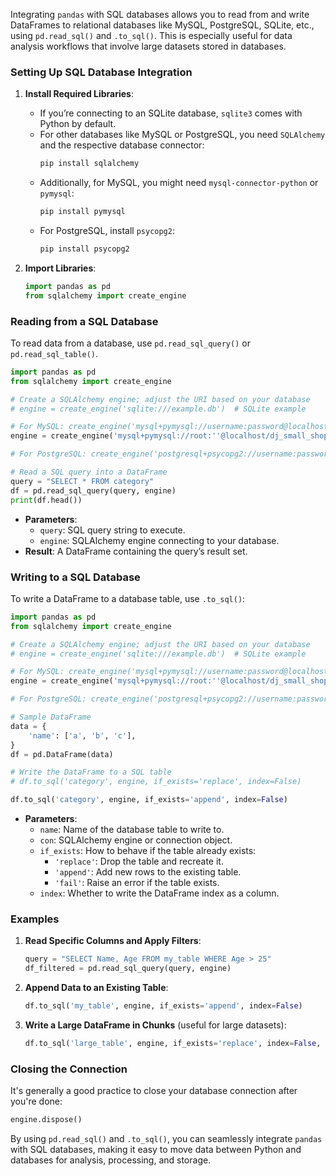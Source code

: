 Integrating `pandas` with SQL databases allows you to read from and write DataFrames to relational databases like MySQL, PostgreSQL, SQLite, etc., using `pd.read_sql()` and `.to_sql()`. This is especially useful for data analysis workflows that involve large datasets stored in databases.

### Setting Up SQL Database Integration

1. **Install Required Libraries**:
   - If you’re connecting to an SQLite database, `sqlite3` comes with Python by default.
   - For other databases like MySQL or PostgreSQL, you need `SQLAlchemy` and the respective database connector:
     ```bash
     pip install sqlalchemy
     ```
   - Additionally, for MySQL, you might need `mysql-connector-python` or `pymysql`:
     ```bash
     pip install pymysql
     ```
   - For PostgreSQL, install `psycopg2`:
     ```bash
     pip install psycopg2
     ```

2. **Import Libraries**:
   ```python
   import pandas as pd
   from sqlalchemy import create_engine
   ```

### Reading from a SQL Database

To read data from a database, use `pd.read_sql_query()` or `pd.read_sql_table()`.

```python
import pandas as pd
from sqlalchemy import create_engine

# Create a SQLAlchemy engine; adjust the URI based on your database
# engine = create_engine('sqlite:///example.db')  # SQLite example

# For MySQL: create_engine('mysql+pymysql://username:password@localhost/dbname')
engine = create_engine('mysql+pymysql://root:''@localhost/dj_small_shop')

# For PostgreSQL: create_engine('postgresql+psycopg2://username:password@localhost/dbname')

# Read a SQL query into a DataFrame
query = "SELECT * FROM category"
df = pd.read_sql_query(query, engine)
print(df.head())
```

- **Parameters**:
  - `query`: SQL query string to execute.
  - `engine`: SQLAlchemy engine connecting to your database.
- **Result**: A DataFrame containing the query’s result set.

### Writing to a SQL Database

To write a DataFrame to a database table, use `.to_sql()`:

```python
import pandas as pd
from sqlalchemy import create_engine

# Create a SQLAlchemy engine; adjust the URI based on your database
# engine = create_engine('sqlite:///example.db')  # SQLite example

# For MySQL: create_engine('mysql+pymysql://username:password@localhost/dbname')
engine = create_engine('mysql+pymysql://root:''@localhost/dj_small_shop')

# For PostgreSQL: create_engine('postgresql+psycopg2://username:password@localhost/dbname')

# Sample DataFrame
data = {
    'name': ['a', 'b', 'c'],
}
df = pd.DataFrame(data)

# Write the DataFrame to a SQL table
# df.to_sql('category', engine, if_exists='replace', index=False)

df.to_sql('category', engine, if_exists='append', index=False)
```

- **Parameters**:
  - `name`: Name of the database table to write to.
  - `con`: SQLAlchemy engine or connection object.
  - `if_exists`: How to behave if the table already exists:
    - `'replace'`: Drop the table and recreate it.
    - `'append'`: Add new rows to the existing table.
    - `'fail'`: Raise an error if the table exists.
  - `index`: Whether to write the DataFrame index as a column.

### Examples

1. **Read Specific Columns and Apply Filters**:

   ```python
   query = "SELECT Name, Age FROM my_table WHERE Age > 25"
   df_filtered = pd.read_sql_query(query, engine)
   ```

2. **Append Data to an Existing Table**:

   ```python
   df.to_sql('my_table', engine, if_exists='append', index=False)
   ```

3. **Write a Large DataFrame in Chunks** (useful for large datasets):

   ```python
   df.to_sql('large_table', engine, if_exists='replace', index=False, chunksize=500)
   ```

### Closing the Connection
It's generally a good practice to close your database connection after you're done:

```python
engine.dispose()
```

By using `pd.read_sql()` and `.to_sql()`, you can seamlessly integrate `pandas` with SQL databases, making it easy to move data between Python and databases for analysis, processing, and storage.